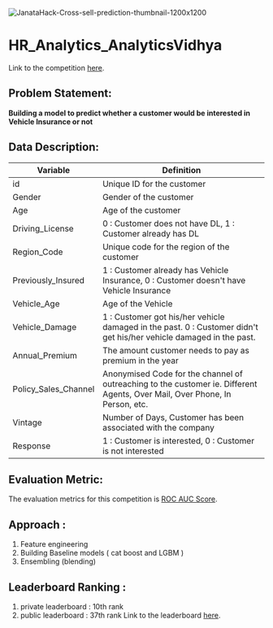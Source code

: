 ![JanataHack-Cross-sell-prediction-thumbnail-1200x1200](https://datahack-prod.s3.ap-south-1.amazonaws.com/__sized__/contest_cover/cover_5-thumbnail-1200x1200.png)

# HR_Analytics_AnalyticsVidhya

Link to the competition [here](https://datahack.analyticsvidhya.com/contest/janatahack-cross-sell-prediction/).

## Problem Statement:

**Building a model to predict whether a customer would be interested in Vehicle Insurance or not**

## Data Description:


| __Variable__ | __Definition__ |
|-------------|------------|
| id         | Unique ID for the customer     |
| Gender         | Gender of the customer     |
| Age         | Age of the customer     |
| Driving_License         | 0 : Customer does not have DL, 1 : Customer already has DL     |
| Region_Code        | Unique code for the region of the customer     |
| Previously_Insured        | 1 : Customer already has Vehicle Insurance, 0 : Customer doesn't have Vehicle Insurance     |
| Vehicle_Age         | Age of the Vehicle     |
| Vehicle_Damage         | 1 : Customer got his/her vehicle damaged in the past. 0 : Customer didn't get his/her vehicle damaged in the past.    |
| Annual_Premium         | The amount customer needs to pay as premium in the year     |
| Policy_Sales_Channel         | Anonymised Code for the channel of outreaching to the customer ie. Different Agents, Over Mail, Over Phone, In Person, etc.     |
| Vintage        | Number of Days, Customer has been associated with the company     |
| Response        | 1 :  Customer is interested, 0 : Customer is not interested     |

## Evaluation Metric:
The evaluation metrics for this competition is [ROC AUC Score](http://scikit-learn.org/stable/modules/generated/sklearn.metrics.roc_auc_score.html).	

## Approach :
1. Feature engineering
2. Building Baseline models ( cat boost and LGBM ) 
3. Ensembling (blending)

## Leaderboard Ranking :
1. private leaderboard : 10th rank
2. public leaderboard : 37th rank 
Link to the leaderboard [here](https://datahack.analyticsvidhya.com/contest/janatahack-cross-sell-prediction/#LeaderBoard).
